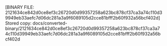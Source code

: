 [BINARY FILE: 2121634ce842d0ce8ef3c26720d0d99357258a623bc878cf37ca3a74c110d39949eb33aefc7d06dc281a3a9f6089105d2cce81bfff2b60f932a56bcf402d]
Stored copy: docs/converted-binary/2121634ce842d0ce8ef3c26720d0d99357258a623bc878cf37ca3a74c110d39949eb33aefc7d06dc281a3a9f6089105d2cce81bfff2b60f932a56bcf402d
